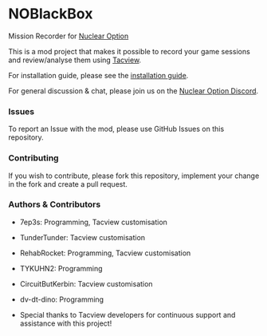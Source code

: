 # NOBlackBox
Mission Recorder for [Nuclear Option](https://store.steampowered.com/app/2168680/Nuclear_Option/)

This is a mod project that makes it possible to record your game sessions and review/analyse them using [Tacview](https://www.tacview.net/).

For installation guide, please see the [installation guide](./INSTALL.md).

For general discussion & chat, please join us on the [Nuclear Option Discord](https://discord.gg/nuclear-option-909034158205059082).

### Issues
To report an Issue with the mod, please use GitHub Issues on this repository.

### Contributing
If you wish to contribute, please fork this repository, implement your change in the fork and create a pull request.

### Authors & Contributors
- 7ep3s: Programming, Tacview customisation

- TunderTunder: Tacview customisation

- RehabRocket: Programming, Tacview customisation

- TYKUHN2: Programming

- CircuitButKerbin: Tacview customisation

- dv-dt-dino: Programming

- Special thanks to Tacview developers for continuous support and assistance with this project!
